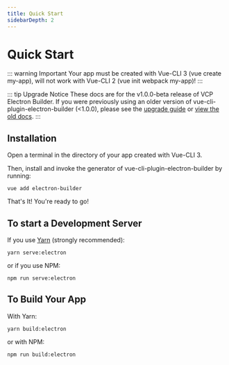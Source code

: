 ```yaml
---
title: Quick Start
sidebarDepth: 2
---
```


# Quick Start

::: warning Important
Your app must be created with Vue-CLI 3 (vue create my-app), will not work with Vue-CLI 2 (vue init webpack my-app)!
:::

::: tip Upgrade Notice
These docs are for the v1.0.0-beta release of VCP Electron Builder. If you were previously using an older version of vue-cli-plugin-electron-builder (<1.0.0), please see the [upgrade guide](./upgrading.md) or [view the old docs](https://github.com/nklayman/vue-cli-plugin-electron-builder/tree/legacy).
:::

## Installation

Open a terminal in the directory of your app created with Vue-CLI 3.

Then, install and invoke the generator of vue-cli-plugin-electron-builder by running:

`vue add electron-builder`

That's It! You're ready to go!

## To start a Development Server

If you use [Yarn](https://yarnpkg.com/en/) (strongly recommended):

`yarn serve:electron`

or if you use NPM:

`npm run serve:electron`

## To Build Your App

With Yarn:

`yarn build:electron`

or with NPM:

`npm run build:electron`
